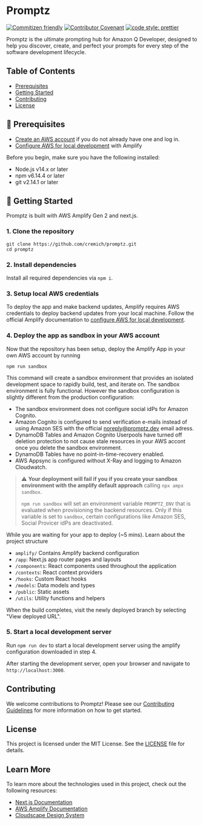 # Promptz

[![Commitizen friendly](https://img.shields.io/badge/commitizen-friendly-brightgreen.svg?style=for-the-badge)](http://commitizen.github.io/cz-cli/)
[![Contributor Covenant](https://img.shields.io/badge/Contributor%20Covenant-2.1-4baaaa.svg?style=for-the-badge)](./CODE_OF_CONDUCT.md)
[![code style: prettier](https://img.shields.io/badge/code_style-prettier-ff69b4.svg?style=for-the-badge)](https://github.com/prettier/prettier)

Promptz is the ultimate prompting hub for Amazon Q Developer, designed to help you discover, create, and perfect your prompts for every step of the software development lifecycle.

## Table of Contents

- [Prerequisites](#-prerequisites)
- [Getting Started](#-getting-started)
- [Contributing](#contributing)
- [License](#license)

## 📝 Prerequisites

- [Create an AWS account](https://portal.aws.amazon.com/gp/aws/developer/registration/index.html) if you do not already have one and log in.
- [Configure AWS for local development](https://docs.amplify.aws/nextjs/start/account-setup/) with Amplify

Before you begin, make sure you have the following installed:

- Node.js v14.x or later
- npm v6.14.4 or later
- git v2.14.1 or later

## 🚀 Getting Started

Promptz is built with AWS Amplify Gen 2 and next.js.

### 1. Clone the repository

```
git clone https://github.com/cremich/promptz.git
cd promptz
```

### 2. Install dependencies

Install all required dependencies via `npm i`.

### 3. Setup local AWS credentials

To deploy the app and make backend updates, Amplify requires AWS credentials to deploy backend updates from your local machine. Follow the official Amplify documentation to [configure AWS for local development](https://docs.amplify.aws/nextjs/start/account-setup/).

### 4. Deploy the app as sandbox in your AWS account

Now that the repository has been setup, deploy the Amplify App in your own AWS account by running

```
npm run sandbox
```

This command will create a sandbox environment that provides an isolated development space to rapidly build, test, and iterate on. The sandbox environment is fully functional. However the sandbox configuration is slightly different from the production configuration:

- The sandbox environment does not configure social idPs for Amazon Cognito.
- Amazon Cognito is configured to send verification e-mails instead of using Amazon SES with the official noreply@promptz.dev email adress.
- DynamoDB Tables and Amazon Cognito Userpools have turned off deletion protection to not cause stale resources in your AWS accont once you delete the sandbox environment.
- DynamoDB Tables have no point-in-time-recovery enabled.
- AWS Appsync is configured without X-Ray and logging to Amazon Cloudwatch.

> ⚠️ **Your deployment will fail if you if you create your sandbox environment with the amplify default approach** calling `npx ampx sandbox`.
>
> `npm run sandbox` will set an environment variable `PROMPTZ_ENV` that is evaluated when provisioning the backend resources. Only if this variable is set to `sandbox`, certain configurations like Amazon SES, Social Provicer idPs are deactivated.

While you are waiting for your app to deploy (~5 mins). Learn about the project structure

- `amplify/` Contains Amplify backend configuration
- `/app`: Next.js app router pages and layouts
- `/components`: React components used throughout the application
- `/contexts`: React context providers
- `/hooks`: Custom React hooks
- `/models`: Data models and types
- `/public`: Static assets
- `/utils`: Utility functions and helpers

When the build completes, visit the newly deployed branch by selecting "View deployed URL".

### 5. Start a local development server

Run `npm run dev` to start a local development server using the amplify configuration downloaded in step 4.

After starting the development server, open your browser and navigate to `http://localhost:3000`.

## Contributing

We welcome contributions to Promptz! Please see our [Contributing Guidelines](CONTRIBUTING.md) for more information on how to get started.

## License

This project is licensed under the MIT License. See the [LICENSE](LICENSE) file for details.

## Learn More

To learn more about the technologies used in this project, check out the following resources:

- [Next.js Documentation](https://nextjs.org/docs)
- [AWS Amplify Documentation](https://docs.amplify.aws/)
- [Cloudscape Design System](https://cloudscape.design/)
